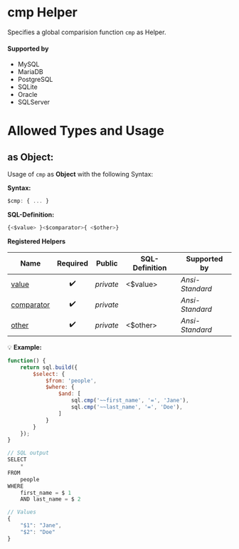 # cmp Helper
Specifies a global comparision function `cmp` as Helper.

#### Supported by
- MySQL
- MariaDB
- PostgreSQL
- SQLite
- Oracle
- SQLServer

# Allowed Types and Usage

## as Object:

Usage of `cmp` as **Object** with the following Syntax:

**Syntax:**

```javascript
$cmp: { ... }
```

**SQL-Definition:**
```javascript
{<$value> }<$comparator>{ <$other>}
```

**Registered Helpers**

Name|Required|Public|SQL-Definition|Supported by
----|:------:|:----:|--------------|------------
[value](./private/value/)|:heavy_check_mark:|*private*| <$value> |*Ansi-Standard*
[comparator](./private/comparator/)|:heavy_check_mark:|*private*||*Ansi-Standard*
[other](./private/other/)|:heavy_check_mark:|*private*|  <$other>|*Ansi-Standard*

:bulb: **Example:**
```javascript
function() {
    return sql.build({
        $select: {
            $from: 'people',
            $where: {
                $and: [
                    sql.cmp('~~first_name', '=', 'Jane'),
                    sql.cmp('~~last_name', '=', 'Doe'),
                ]
            }
        }
    });
}

// SQL output
SELECT
    *
FROM
    people
WHERE
    first_name = $ 1
    AND last_name = $ 2

// Values
{
    "$1": "Jane",
    "$2": "Doe"
}
```


